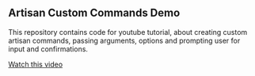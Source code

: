 ## Artisan Custom Commands Demo

This repository contains code for youtube tutorial, about creating custom artisan commands, passing arguments, options and prompting user for input and confirmations.

[Watch this video](https://youtube.com)
